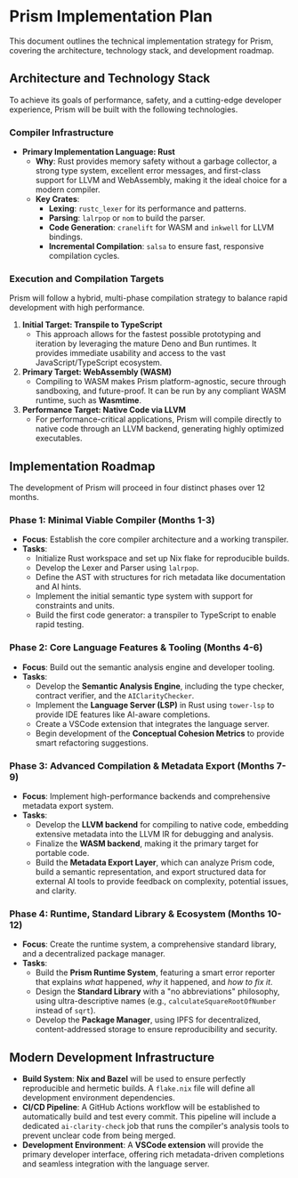 # Prism Implementation Plan

This document outlines the technical implementation strategy for Prism, covering the architecture, technology stack, and development roadmap.

## Architecture and Technology Stack

To achieve its goals of performance, safety, and a cutting-edge developer experience, Prism will be built with the following technologies.

### **Compiler Infrastructure**

* **Primary Implementation Language: Rust**
    * **Why**: Rust provides memory safety without a garbage collector, a strong type system, excellent error messages, and first-class support for LLVM and WebAssembly, making it the ideal choice for a modern compiler.
    * **Key Crates**:
        * **Lexing**: `rustc_lexer` for its performance and patterns.
        * **Parsing**: `lalrpop` or `nom` to build the parser.
        * **Code Generation**: `cranelift` for WASM and `inkwell` for LLVM bindings.
        * **Incremental Compilation**: `salsa` to ensure fast, responsive compilation cycles.

### **Execution and Compilation Targets**

Prism will follow a hybrid, multi-phase compilation strategy to balance rapid development with high performance.

1. **Initial Target: Transpile to TypeScript**
    * This approach allows for the fastest possible prototyping and iteration by leveraging the mature Deno and Bun runtimes. It provides immediate usability and access to the vast JavaScript/TypeScript ecosystem.
2. **Primary Target: WebAssembly (WASM)**
    * Compiling to WASM makes Prism platform-agnostic, secure through sandboxing, and future-proof. It can be run by any compliant WASM runtime, such as **Wasmtime**.
3. **Performance Target: Native Code via LLVM**
    * For performance-critical applications, Prism will compile directly to native code through an LLVM backend, generating highly optimized executables.

## Implementation Roadmap

The development of Prism will proceed in four distinct phases over 12 months.

### **Phase 1: Minimal Viable Compiler (Months 1-3)**

* **Focus**: Establish the core compiler architecture and a working transpiler.
* **Tasks**:
    * Initialize Rust workspace and set up Nix flake for reproducible builds.
    * Develop the Lexer and Parser using `lalrpop`.
    * Define the AST with structures for rich metadata like documentation and AI hints.
    * Implement the initial semantic type system with support for constraints and units.
    * Build the first code generator: a transpiler to TypeScript to enable rapid testing.

### **Phase 2: Core Language Features & Tooling (Months 4-6)**

* **Focus**: Build out the semantic analysis engine and developer tooling.
* **Tasks**:
    * Develop the **Semantic Analysis Engine**, including the type checker, contract verifier, and the `AIClarityChecker`.
    * Implement the **Language Server (LSP)** in Rust using `tower-lsp` to provide IDE features like AI-aware completions.
    * Create a VSCode extension that integrates the language server.
    * Begin development of the **Conceptual Cohesion Metrics** to provide smart refactoring suggestions.

### **Phase 3: Advanced Compilation & Metadata Export (Months 7-9)**

* **Focus**: Implement high-performance backends and comprehensive metadata export system.
* **Tasks**:
    * Develop the **LLVM backend** for compiling to native code, embedding extensive metadata into the LLVM IR for debugging and analysis.
    * Finalize the **WASM backend**, making it the primary target for portable code.
    * Build the **Metadata Export Layer**, which can analyze Prism code, build a semantic representation, and export structured data for external AI tools to provide feedback on complexity, potential issues, and clarity.

### **Phase 4: Runtime, Standard Library & Ecosystem (Months 10-12)**

* **Focus**: Create the runtime system, a comprehensive standard library, and a decentralized package manager.
* **Tasks**:
    * Build the **Prism Runtime System**, featuring a smart error reporter that explains *what* happened, *why* it happened, and *how to fix it*.
    * Design the **Standard Library** with a "no abbreviations" philosophy, using ultra-descriptive names (e.g., `calculateSquareRootOfNumber` instead of `sqrt`).
    * Develop the **Package Manager**, using IPFS for decentralized, content-addressed storage to ensure reproducibility and security.

## Modern Development Infrastructure

* **Build System**: **Nix and Bazel** will be used to ensure perfectly reproducible and hermetic builds. A `flake.nix` file will define all development environment dependencies.
* **CI/CD Pipeline**: A GitHub Actions workflow will be established to automatically build and test every commit. This pipeline will include a dedicated `ai-clarity-check` job that runs the compiler's analysis tools to prevent unclear code from being merged.
* **Development Environment**: A **VSCode extension** will provide the primary developer interface, offering rich metadata-driven completions and seamless integration with the language server. 